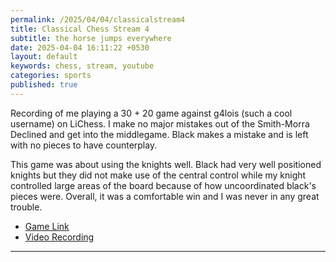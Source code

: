 ```yaml
---
permalink: /2025/04/04/classicalstream4
title: Classical Chess Stream 4
subtitle: the horse jumps everywhere
date: 2025-04-04 16:11:22 +0530
layout: default
keywords: chess, stream, youtube
categories: sports
published: true
---
```


Recording of me playing a 30 + 20 game against g4lois (such a cool username) on LiChess. I make no major mistakes out of the Smith-Morra Declined and get into the middlegame. Black makes a mistake and is left with no pieces to have counterplay.

This game was about using the knights well. Black had very well positioned knights but they did not make use of the central control while my knight controlled large areas of the board because of how uncoordinated black's pieces were. Overall, it was a comfortable win and I was never in any great trouble.

- [Game Link](https://lichess.org/k3YNQmc9)
- [Video Recording](https://www.youtube.com/watch?v=xgyCaKiD9tk)

---

